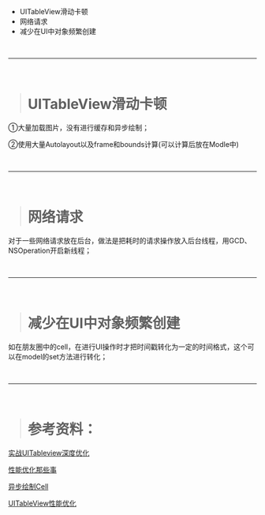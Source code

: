 

- UITableView滑动卡顿
- 网络请求
- 减少在UI中对象频繁创建




<br/>

***
<br/>


># UITableView滑动卡顿

①大量加载图片，没有进行缓存和异步绘制；

②使用大量Autolayout以及frame和bounds计算(可以计算后放在Modle中)


<br/>

***
<br/>

># 网络请求

对于一些网络请求放在后台，做法是把耗时的请求操作放入后台线程，用GCD、NSOperation开启新线程；

<br/>

***
<br/>

># 减少在UI中对象频繁创建

如在朋友圈中的cell，在进行UI操作时才把时间戳转化为一定的时间格式，这个可以在model的set方法进行转化；




<br/>

***
<br/>


># 参考资料：

[实战UITableview深度优化](http://www.cocoachina.com/ios/20180207/22197.html)

[性能优化那些事](https://www.cnblogs.com/oc-bowen/p/5999997.html)

[异步绘制Cell](https://blog.csdn.net/mo_xiao_mo/article/details/52622172)

[UITableView性能优化](https://www.jianshu.com/p/0014f736b130)

